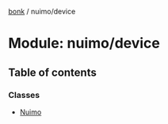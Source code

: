 [bonk](../README.md) / nuimo/device

# Module: nuimo/device

## Table of contents

### Classes

- [Nuimo](../classes/nuimo_device.nuimo.md)
